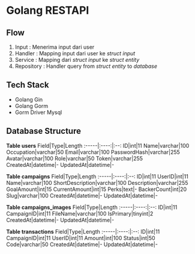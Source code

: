 # Golang RESTAPI
## Flow
1. Input : Menerima input dari user
2. Handler : Mapping input dari user ke *struct input*
3. Service : Mapping dari *struct input* ke *struct entity*
4. Repository : Handler query from *struct entity* to *database*
## Tech Stack
- Golang Gin
- Golang Gorm
- Gorm Driver Mysql
## Database Structure
**Table users**
Field|Type|Length
:-----|:----:|:--:
ID|int|11
Name|varchar|100
Occupation|varchar|50
Email|varchar|100
PasswordHash|varchar|255
Avatar|varchar|100
Role|varchar|50
Token|varchar|255
CreatedAt|datetime|-
UpdatedAt|datetime|-

**Table campaigns**
Field|Type|Length
:-----|:----:|:--:
ID|int|11
UserID|int|11
Name|varchar|100
ShortDescription|varchar|100
Description|varchar|255
GoalAmount|int|15
CurrentAmount|int|15
Perks|text|-
BackerCount|int|20
Slug|varchar|100
CreatedAt|datetime|-
UpdatedAt|datetime|-

**Table campaigns_images**
Field|Type|Length
:-----|:----:|:--:
ID|int|11
CampaignID|int|11
FileName|varchar|100
IsPrimary|tinyint|2
CreatedAt|datetime|-
UpdatedAt|datetime|-

**Table transactions**
Field|Type|Length
:-----|:----:|:--:
ID|int|11
CampaignID|int|11
UserID|int|11
Amount|int|100
Status|int|50
Code|varchar|50
CreatedAt|datetime|-
UpdatedAt|datetime|-